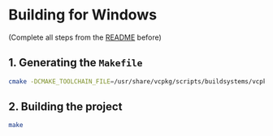 # Building for Windows
(Complete all steps from the [README](README.md) before)

## 1. Generating the `Makefile`

```bash
cmake -DCMAKE_TOOLCHAIN_FILE=/usr/share/vcpkg/scripts/buildsystems/vcpkg.cmake .
```

## 2. Building the project

```bash
make
```
